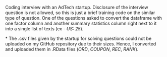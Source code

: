 Coding interview with an AdTech startup. Disclosure of the interview question is not allowed, so this is just a brief training code on the similar type of question. One of the questions asked to convert the dataframe with one factor column and another summary statistics column right next to it into a single list of texts (ex - *US: 25*).
  
\* The .csv files given by the startup for solving questions could not be uploaded on my GitHub repository due to their sizes. Hence, I converted and uploaded them in .RData files (*ORD*, *COUPON*, *REC*, *RANK*).
